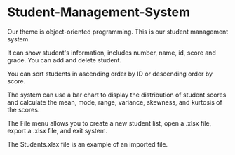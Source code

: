 # Student-Management-System

Our theme is object-oriented programming.
This is our student management system. 

It can show student's information, includes number, name, id, score and grade.
You can add and delete student.

You can sort students in ascending order by ID or descending order by score.

The system can use a bar chart to display the distribution of student scores and calculate the mean, mode, range, variance, skewness, and kurtosis of the scores.

The File menu allows you to create a new student list, open a .xlsx file, export a .xlsx file, and exit system.

The Students.xlsx file is an example of an imported file.
